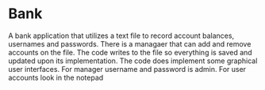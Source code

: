 # Bank
A bank application that utilizes a text file to record account balances, usernames and passwords.
There is a managaer that can add and remove accounts on the file.
The code writes to the file so everything is saved and updated upon its implementation.
The code does implement some graphical user interfaces. For manager username and password is admin. For user accounts 
look in the notepad 
